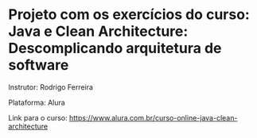 # Projeto com os exercícios do curso: Java e Clean Architecture: Descomplicando arquitetura de software

Instrutor: Rodrigo Ferreira

Plataforma: Alura

Link para o curso: https://www.alura.com.br/curso-online-java-clean-architecture
